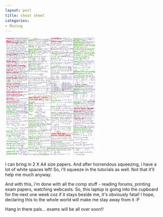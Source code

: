 ```yaml
---
layout: post
title: cheat sheet
categories:
- Musing
---
```


![](/img/cheatsheet089765436789.jpg)

I can bring in 2 X A4 size papers. And after horrendous squeezing, i have a lot of white spaces left! So, i'll squeeze in the tutorials as well. Not that it'll help me much anyway.

And with this, i'm done with all the comp stuff - reading forums, printing exam papers, watching webcasts. So, this laptop is going into the cupboard for the next one week coz if it stays beside me, it's obviously fatal! I hope, declaring this to the whole world will make me stay away from it :P

Hang in there pals... exams will be all over soon!!
